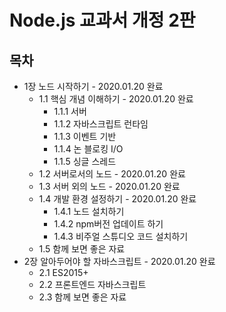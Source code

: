 # Node.js 교과서 개정 2판

## 목차
- 1장 노드 시작하기 -  2020.01.20 완료
    - 1.1 핵심 개념 이해하기 -  2020.01.20 완료
        - 1.1.1 서버
        - 1.1.2 자바스크립트 런타임
        - 1.1.3 이벤트 기반
        - 1.1.4 논 블로킹 I/O
        - 1.1.5 싱글 스레드
    - 1.2 서버로서의 노드 - 2020.01.20 완료
    - 1.3 서버 외의 노드 -  2020.01.20 완료
    - 1.4 개발 환경 설정하기 -  2020.01.20 완료
        - 1.4.1 노드 설치하기
        - 1.4.2 npm버전 업데이트 하기
        - 1.4.3 비주얼 스튜디오 코드 설치하기
    - 1.5 함께 보면 좋은 자료
- 2장 알아두어야 할 자바스크립트 -  2020.01.20 완료
    - 2.1 ES2015+
    - 2.2 프론트엔드 자바스크립트
    - 2.3 함께 보면 좋은 자료